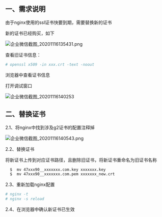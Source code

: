 ## 一、需求说明

由于nginx使用的ssl证书快要到期，需要替换新的证书

新的证书已经购买，如下

![企业微信截图_20201116135431.png](http://ww1.sinaimg.cn/large/007Xg1efgy1gkqyzv1x6oj306g02k0sk.jpg)



查看旧证书信息：

```bash
# openssl x509 -in xxx.crt -text -noout 
```



浏览器中查看证书信息

打开调试窗口

![企业微信截图_20201116140253](C:\Users\ubt\Pictures\企业微信截图_20201116140253.png)





## 二、替换证书

2.1、将nginx中找到涉及g2证书的配置注释掉

![企业微信截图_20201116140543.png](http://ww1.sinaimg.cn/large/007Xg1efgy1gkqzboxhptj30tt0l0wfi.jpg)



2.2、替换证书

将新证书上传到对应证书路径，且删除旧证书，将新证书重命名为旧证书名称

```bash
  $  mv 47xxx90__xxxxxxx.com.key xxxxxxx.key
  $  mv 47xxx90__xxxxxxx.com.pem xxxxxxx_new.crt
```



2.3、重新加载nginx配置

```bash
# nginx -t
# nginx -s reload
```



2.4、在浏览器中确认新证书已生效